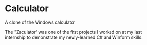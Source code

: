 # Calculator
A clone of the Windows calculator

The "Zaculator" was one of the first projects I worked on at my last internship to demonstrate my newly-learned C# and Winform skills.
